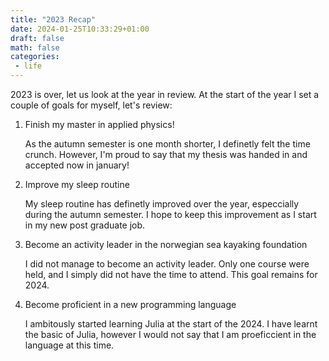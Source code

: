 ```yaml
---
title: "2023 Recap"
date: 2024-01-25T10:33:29+01:00
draft: false
math: false
categories: 
 - life
---
```


2023 is over, let us look at the year in review. At the start of the year I set a couple of goals for myself, let's review:

1. Finish my master in applied physics!

	As the autumn semester is one month shorter, I definetly felt the time crunch. However, I'm proud to say that my thesis was handed in and accepted now in january!

2. Improve my sleep routine

	My sleep routine has definetly improved over the year, especcially during the autumn semester. I hope to keep this improvement as I start in my new post graduate job.

3. Become an activity leader in the norwegian sea kayaking foundation

	I did not manage to become an activity leader. Only one course were held, and I simply did not have the time to attend. This goal remains for 2024.

4. Become proficient in a new programming language

	I ambitously started learning Julia at the start of the 2024. I have learnt the basic of Julia, however I would not say that I am proeficcient in the language at this time.
